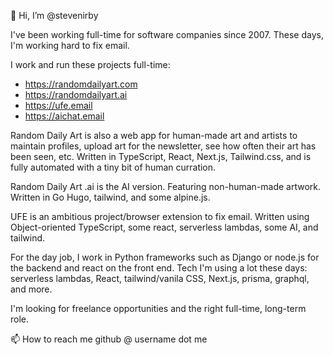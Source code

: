 👋 Hi, I’m @stevenirby

I've been working full-time for software companies since 2007. These days, I'm working hard to fix email. 

I work and run these projects full-time:

- https://randomdailyart.com
- https://randomdailyart.ai
- https://ufe.email
- https://aichat.email

Random Daily Art is also a web app for human-made art and artists to maintain profiles, upload art for the newsletter, see how often their art has been seen, etc. Written in TypeScript, React, Next.js, Tailwind.css, and is fully automated with a tiny bit of human curration.

Random Daily Art .ai is the AI version. Featuring non-human-made artwork. Written in Go Hugo, tailwind, and some alpine.js. 

UFE is an ambitious project/browser extension to fix email. Written using Object-oriented TypeScript, some react, serverless lambdas, some AI, and tailwind.


For the day job, I work in Python frameworks such as Django or node.js for the backend and react on the front end. 
Tech I'm using a lot these days: serverless lambdas, React, tailwind/vanila CSS, Next.js, prisma, graphql, and more.

I'm looking for freelance opportunities and the right full-time, long-term role.

📫 How to reach me github @ username dot me

<!---
stevenirby/stevenirby is a ✨ special ✨ repository because its `README.md` (this file) appears on your GitHub profile.
You can click the Preview link to take a look at your changes.
--->

